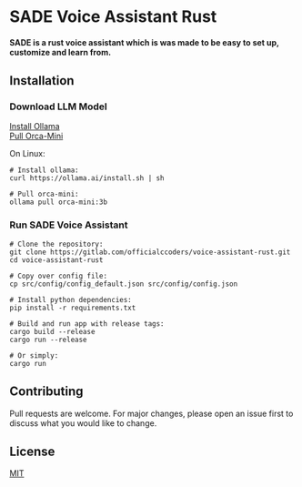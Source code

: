 # SADE Voice Assistant Rust

#### SADE is a rust voice assistant which is was made to be easy to set up, customize and learn from.

## Installation
### Download LLM Model

[Install Ollama](https://ollama.ai/download)\
[Pull Orca-Mini](https://ollama.ai/library/orca-mini:3b)

On Linux:
```
# Install ollama:
curl https://ollama.ai/install.sh | sh

# Pull orca-mini:
ollama pull orca-mini:3b
```

### Run SADE Voice Assistant

```
# Clone the repository:
git clone https://gitlab.com/officialccoders/voice-assistant-rust.git
cd voice-assistant-rust

# Copy over config file:
cp src/config/config_default.json src/config/config.json

# Install python dependencies:
pip install -r requirements.txt

# Build and run app with release tags:
cargo build --release
cargo run --release

# Or simply:
cargo run
```

## Contributing

Pull requests are welcome. For major changes, please open an issue first
to discuss what you would like to change.

## License

[MIT](https://choosealicense.com/licenses/mit/)
